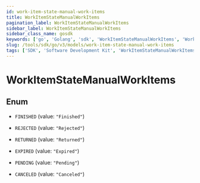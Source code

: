 ```yaml
---
id: work-item-state-manual-work-items
title: WorkItemStateManualWorkItems
pagination_label: WorkItemStateManualWorkItems
sidebar_label: WorkItemStateManualWorkItems
sidebar_class_name: gosdk
keywords: ['go', 'Golang', 'sdk', 'WorkItemStateManualWorkItems', 'WorkItemStateManualWorkItems'] 
slug: /tools/sdk/go/v3/models/work-item-state-manual-work-items
tags: ['SDK', 'Software Development Kit', 'WorkItemStateManualWorkItems', 'WorkItemStateManualWorkItems']
---
```


# WorkItemStateManualWorkItems

## Enum


* `FINISHED` (value: `"Finished"`)

* `REJECTED` (value: `"Rejected"`)

* `RETURNED` (value: `"Returned"`)

* `EXPIRED` (value: `"Expired"`)

* `PENDING` (value: `"Pending"`)

* `CANCELED` (value: `"Canceled"`)


